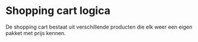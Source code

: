 # Shopping cart logica 

De shopping cart bestaat uit verschillende producten die elk weer een eigen pakket met prijs kennen.
